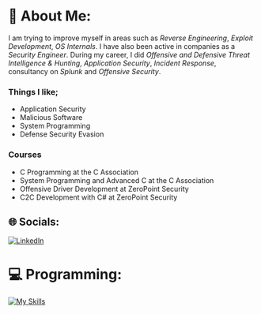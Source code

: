 # 💫 About Me:
I am trying to improve myself in areas such as *Reverse Engineering*, *Exploit Development*, *OS Internals*. I have also been active in companies as a *Security Engineer*. During my career, I did *Offensive and Defensive Threat Intelligence & Hunting*, *Application Security*, *Incident Response*, consultancy on *Splunk* and *Offensive Security*.

### Things I like;
- Application Security
- Malicious Software
- System Programming
- Defense Security Evasion

### Courses
- C Programming at the C Association
- System Programming and Advanced C at the C Association
- Offensive Driver Development at ZeroPoint Security
- C2C Development with C# at ZeroPoint Security

## 🌐 Socials:
[![LinkedIn](https://img.shields.io/badge/LinkedIn-%230077B5.svg?logo=linkedin&logoColor=white)](https://linkedin.com/in/hamitabis) 

# 💻 Programming:
[![My Skills](https://skillicons.dev/icons?i=c,cloudflare,cmake,linux)](https://github.com/hamitabis)

